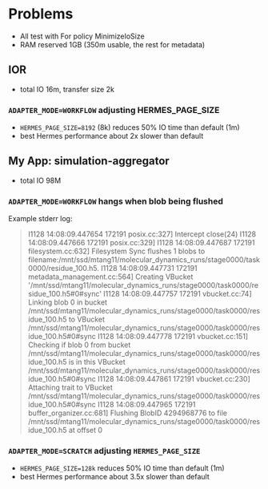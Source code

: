 # Problems
- All test with For policy MinimizeIoSize
- RAM reserved 1GB (350m usable, the rest for metadata)

## IOR
- total IO 16m, transfer size 2k
### ```ADAPTER_MODE=WORKFLOW``` adjusting HERMES_PAGE_SIZE
- ```HERMES_PAGE_SIZE=8192``` (8k) reduces 50% IO time than default (1m)
- best Hermes performance about 2x slower than default


## My App: simulation-aggregator
- total IO 98M
### ```ADAPTER_MODE=WORKFLOW``` hangs when blob being flushed
Example stderr log:
> I1128 14:08:09.447654 172191 posix.cc:327] Intercept close(24)
I1128 14:08:09.447666 172191 posix.cc:329] 
I1128 14:08:09.447687 172191 filesystem.cc:632] Filesystem Sync flushes 1 blobs to filename:/mnt/ssd/mtang11/molecular_dynamics_runs/stage0000/task0000/residue_100.h5.
I1128 14:08:09.447731 172191 metadata_management.cc:564] Creating VBucket '/mnt/ssd/mtang11/molecular_dynamics_runs/stage0000/task0000/residue_100.h5#0#sync'
I1128 14:08:09.447757 172191 vbucket.cc:74] Linking blob 0 in bucket /mnt/ssd/mtang11/molecular_dynamics_runs/stage0000/task0000/residue_100.h5 to VBucket /mnt/ssd/mtang11/molecular_dynamics_runs/stage0000/task0000/residue_100.h5#0#sync
I1128 14:08:09.447778 172191 vbucket.cc:151] Checking if blob 0 from bucket /mnt/ssd/mtang11/molecular_dynamics_runs/stage0000/task0000/residue_100.h5 is in this VBucket /mnt/ssd/mtang11/molecular_dynamics_runs/stage0000/task0000/residue_100.h5#0#sync
I1128 14:08:09.447861 172191 vbucket.cc:230] Attaching trait to VBucket /mnt/ssd/mtang11/molecular_dynamics_runs/stage0000/task0000/residue_100.h5#0#sync
I1128 14:08:09.447965 172191 buffer_organizer.cc:681] Flushing BlobID 4294968776 to file /mnt/ssd/mtang11/molecular_dynamics_runs/stage0000/task0000/residue_100.h5 at offset 0

### ```ADAPTER_MODE=SCRATCH``` adjusting ```HERMES_PAGE_SIZE```
- ```HERMES_PAGE_SIZE=128k``` reduces 50% IO time than default (1m)
- best Hermes performance about 3.5x slower than default
